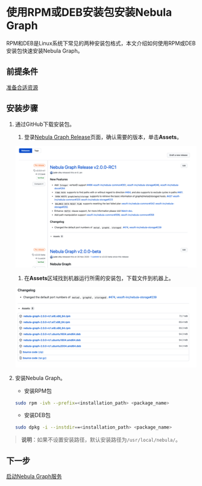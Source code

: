 # 使用RPM或DEB安装包安装Nebula Graph

RPM和DEB是Linux系统下常见的两种安装包格式，本文介绍如何使用RPM或DEB安装包快速安装Nebula Graph。

## 前提条件

[准备合适资源](../1.resource-preparations.md)

## 安装步骤

1. 通过GitHub下载安装包。

    1. 登录[Nebula Graph Release](https://github.com/vesoft-inc/nebula-graph/releases)页面，确认需要的版本，单击**Assets**。

    ![Select a Nebula Graph version and click **Assets**](https://github.com/vesoft-inc/nebula-docs/blob/master/docs-2.0/figs/4.deployment-and-installation/2.complie-and-install-nebula-graph/2.install-nebula-graph-by-rpm-or-deb/release-page.png?raw=true "Click Assets to show the available Nebula Graph version")

    1. 在**Assets**区域找到机器运行所需的安装包，下载文件到机器上。

    ![Download package](https://github.com/vesoft-inc/nebula-docs/blob/master/docs-2.0/figs/4.deployment-and-installation/2.complie-and-install-nebula-graph/2.install-nebula-graph-by-rpm-or-deb/assets.png?raw=true "Download package")

2. 安装Nebula Graph。

    - 安装RPM包

    ```bash
    sudo rpm -ivh --prefix=<installation_path> <package_name>
    ```

    - 安装DEB包

    ```bash
    sudo dpkg -i --instdir==<installation_path> <package_name>
    ```

>**说明**：如果不设置安装路径，默认安装路径为`/usr/local/nebula/`。

## 下一步

[启动Nebula Graph服务](../../2.quick-start/5.start-stop-service.md)